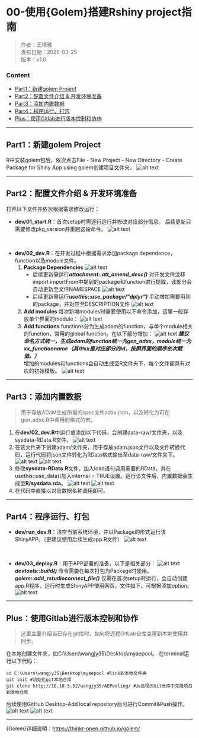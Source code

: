# 00-使用{Golem}搭建Rshiny project指南 <!-- omit in toc -->

>作者：王靖雅 <br>
>发布日期：2025-03-25 <br>
>版本：v1.0

### Content
- [Part1：新建golem Project](#part1新建golem-project)
- [Part2：配置文件介绍 \& 开发环境准备](#part2配置文件介绍--开发环境准备)
- [Part3：添加内置数据](#part3添加内置数据)
- [Part4：程序运行、打包](#part4程序运行打包)
- [Plus：使用Gitlab进行版本控制和协作](#plus使用gitlab进行版本控制和协作)
<hr>

## Part1：新建golem Project
R中安装golem包后，依次点击File - New Project - New Directory - Create Package for Shiny App using golem创建项目文件夹。
![alt text](image-1.png)
<hr>

## Part2：配置文件介绍 & 开发环境准备
打开以下文件并依次根据需求修改运行：
- **dev/01_start.R**：首次setup时需逐行运行并修改对应部分信息。
  后续更新只需要修改pkg_version并重跑这段命令。
  ![alt text](image-2.png)
<br>

- **dev/02_dev.R**：在开发过程中根据需求添加package dependence，function以及module文件。
  1. **Package Dependencies**
    ![alt text](image-3.png)
      - 后续更新需运行***attachment::att_amend_desc()*** 对开发文件注释import importFrom中提到的package和function进行提取，该部分会自动更新至文件NAMESPACE
    ![alt text](image-4.png)
      - 后续更新需运行***usethis::use_package("dplyr")*** 手动增加需要用到的package，并对应至DESCRIPTION文件
    ![alt text](image-5.png)
  2. **Add modules**
    每次新增modules时需要使用以下命令添加，这里一般存放单个界面的module：
  ![alt text](image-6.png)
  3. **Add functions**
    functions分为生成adam的function，与单个module相关的function，常用的global function。在以下部分增加：
  ![alt text](image-7.png)
  ***建议命名方式统一，生成adam的function统一为gen_adxx，module统一为xx_functionname（其中xx是对应部分的id，按照界面的顺序依次赋值。）***  
  增加的modules和functions会自动生成至R文件夹下，每个文件都具有对应的初始模板。
  ![alt text](企业微信截图_17424520024947.png)  
<hr>

## Part3：添加内置数据
>用于存放ADaM生成所需的spec文件adxx.json，以及转化为可在gen_adxx.R中调用的格式的宏。

1. 在**dev/02_dev.R**中运行或添加以下代码，会创建data-raw/文件夹，以及sysdata-RData.R文件。
   ![alt text](image-13.png)
2. 在该文件夹下创建adam/文件夹，用于存放adam.json文件以及文件转换代码，运行代码将json文件转化为RData格式输出至data-raw/文件夹下。
   ![alt text](image-14.png)
   ![alt text](image-15.png)
3. 修改**sysdata-RData.R**文件，加入load语句调用需要的RData，并在usethis::use_data()加入internal = TRUE设置。运行该文件后，内置数据会生成至**R/sysdata.rda**。
   ![alt text](image-16.png)
   ![alt text](image-17.png)
4. 在代码中直接以对应数据名称调用即可。
<hr>

## Part4：程序运行、打包
- **dev/run_dev.R**：清空当前系统环境，并以Package的形式运行该ShinyAPP。（更建议使用后续生成app.R文件）
  ![alt text](image-10.png)
<br>

- **dev/03_deploy.R**：用于APP部署的准备，以下是相关部分：
  ![alt text](image-8.png)
  ***devtools::build()*** 命令需要在每次打包为Package时使用。<br>
  ***golem::add_rstudioconnect_file()*** 仅需在首次setup时运行，会自动创建app.R程序，运行时生成ShinyAPP使用网页，文件如下。可根据添加option。
    ![alt text](image-9.png)
<hr>

## Plus：使用Gitlab进行版本控制和协作
>这里主要介绍当已存在git库时，如何将远程GitLab仓库克隆到本地使用并同步。

在本地创建文件夹，如C:\Users\wangjy35\Desktop\myaepool。
在terminal运行以下代码：
  ```
  cd C:\Users\wangjy35\Desktop\myaepool #link到本地文件夹
  git init #初始化git本地仓库
  git clone http://10.10.5.52/wangjy35/AEPooling/ #从远程的Git仓库中克隆项目到本地仓库
  ```
后续使用GitHub Desktop-Add local repository后可进行Commit&Push操作。
![alt text](image-11.png)
![alt text](image-12.png)
<hr>

{Golem}详细说明：https://thinkr-open.github.io/golem/
